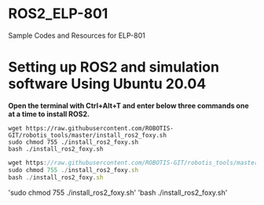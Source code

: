 # ROS2_ELP-801
Sample Codes and Resources for ELP-801

# **Setting up ROS2 and simulation software Using Ubuntu 20.04**

**Open the terminal with Ctrl+Alt+T and enter below three commands one at a time to install ROS2.**

```console
wget https://raw.githubusercontent.com/ROBOTIS-GIT/robotis_tools/master/install_ros2_foxy.sh
sudo chmod 755 ./install_ros2_foxy.sh
bash ./install_ros2_foxy.sh
```

```js
wget https://raw.githubusercontent.com/ROBOTIS-GIT/robotis_tools/master/install_ros2_foxy.sh
sudo chmod 755 ./install_ros2_foxy.sh
bash ./install_ros2_foxy.sh

```


'sudo chmod 755 ./install_ros2_foxy.sh'
'bash ./install_ros2_foxy.sh'
